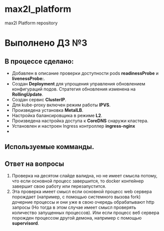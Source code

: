 # max2l_platform
max2l Platform repository
# Выполнено ДЗ №3
## В процессе сделано:
- Добавлен в описание проверки доступности pods **readinessProbe** и **livenessProbe:**.
- Создан **Deployment** для упрощения управления обновлением конфигураций подов. Стратегия обновления изменена на **RollingUpdate**.  
- Создан сервис **ClusterIP**. 
- Для kube-proxy включен режим работы **IPVS**.
- Произведена установка **MetalLB**.
- Настройка балансировщика в режиме **L2**. 
- Произведена настройка доступа к **CoreDNS** снаружи кластера.
- Установлен и настроен Ingress контроллер **ingress-nginx**
- 
## Используемые комманды.
## Ответ на вопросы
1. Проверка на десятом слайде валидна, но не имеет смысла потому, что если основной процесс завершится, то docker контейнер завершит свою работу или перезапустится.
2. Эта проверка имеет смысл если основной процесс web сервера порождает (например, с помощью системного вызова fork) дочерние процессы и они уже в свою очередь обрабатывают http запросы (Но тогда в этом случае имеет смысл проверять количество запущенных процессов). Или если процесс веб сервера порожден процессом другой демона, например с помощью **supervisord**.

